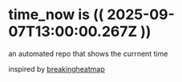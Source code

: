 # time_now is (( 2025-09-07T13:00:00.267Z ))

an automated repo that shows the currnent time

inspired by [breakingheatmap](https://github.com/breakingheatmap/breakingheatmap)